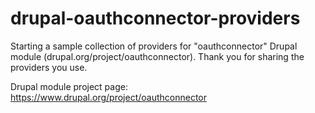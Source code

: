drupal-oauthconnector-providers
===============================

Starting a sample collection of providers for "oauthconnector" Drupal module (drupal.org/project/oauthconnector). Thank you for sharing the providers you use.


Drupal module project page: https://www.drupal.org/project/oauthconnector
